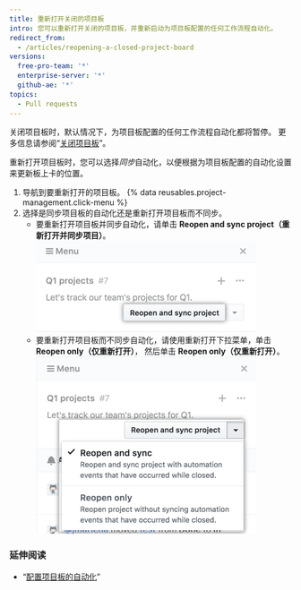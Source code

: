 ```yaml
---
title: 重新打开关闭的项目板
intro: 您可以重新打开关闭的项目板，并重新启动为项目板配置的任何工作流程自动化。
redirect_from:
  - /articles/reopening-a-closed-project-board
versions:
  free-pro-team: '*'
  enterprise-server: '*'
  github-ae: '*'
topics:
  - Pull requests
---
```


关闭项目板时，默认情况下，为项目板配置的任何工作流程自动化都将暂停。 更多信息请参阅“[关闭项目板](/articles/closing-a-project-board)”。

重新打开项目板时，您可以选择*同步*自动化，以便根据为项目板配置的自动化设置来更新板上卡的位置。

1. 导航到要重新打开的项目板。
{% data reusables.project-management.click-menu %}
3. 选择是同步项目板的自动化还是重新打开项目板而不同步。
    - 要重新打开项目板并同步自动化，请单击 **Reopen and sync project（重新打开并同步项目）**。 ![选择“重新打开并重新同步项目”按钮](/assets/images/help/projects/reopen-and-sync-project.png)
    - 要重新打开项目板而不同步自动化，请使用重新打开下拉菜单，单击 **Reopen only（仅重新打开）**， 然后单击 **Reopen only（仅重新打开）**。 ![重新打开关闭的项目板下拉菜单](/assets/images/help/projects/reopen-closed-project-board-drop-down-menu.png)

### 延伸阅读

- “[配置项目板的自动化](/articles/configuring-automation-for-project-boards)”
